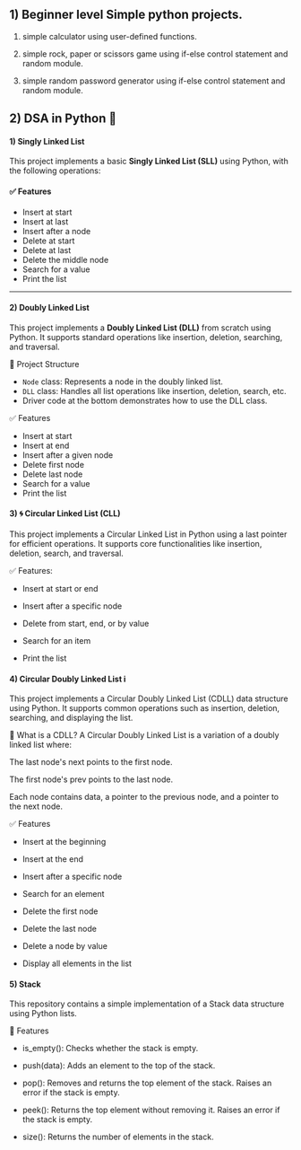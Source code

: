 ## 1) Beginner level Simple python projects.

1) simple calculator using user-defined functions.

2) simple rock, paper or scissors game using if-else control statement and random module.

3) simple random password generator using if-else control statement and random module.

## 2) DSA in Python 🐍
#### 1) Singly Linked List 

  This project implements a basic **Singly Linked List (SLL)** using Python, with the following operations:

  #### ✅ Features

  - Insert at start
  - Insert at last
  - Insert after a node
  - Delete at start
  - Delete at last
  - Delete the middle node
  - Search for a value
  - Print the list

-------------------------------------------------------------------------------------------------------------------------------------------------------------------------------------------------------------------
#### 2)  Doubly Linked List 

This project implements a **Doubly Linked List (DLL)** from scratch using Python. It supports standard operations like insertion, deletion, searching, and traversal.

 📁 Project Structure

- `Node` class: Represents a node in the doubly linked list.
- `DLL` class: Handles all list operations like insertion, deletion, search, etc.
- Driver code at the bottom demonstrates how to use the DLL class.

 ✅ Features

- Insert at start
- Insert at end
- Insert after a given node
- Delete first node
- Delete last node
- Search for a value
- Print the list

#### 3) 🌀 Circular Linked List (CLL)

This project implements a Circular Linked List in Python using a last pointer for efficient operations. It supports core functionalities like insertion, deletion, search, and traversal.

✅ Features:

 - Insert at start or end

 - Insert after a specific node

 - Delete from start, end, or by value

 - Search for an item

 - Print the list


#### 4) Circular Doubly Linked List i
This project implements a Circular Doubly Linked List (CDLL) data structure using Python. It supports common operations such as insertion, deletion, searching, and displaying the list.

🔁 What is a CDLL?
A Circular Doubly Linked List is a variation of a doubly linked list where:

The last node's next points to the first node.

The first node's prev points to the last node.

Each node contains data, a pointer to the previous node, and a pointer to the next node.

✅ Features
- Insert at the beginning

- Insert at the end

- Insert after a specific node

- Search for an element

- Delete the first node

- Delete the last node

- Delete a node by value

- Display all elements in the list

####  5)  Stack 
This repository contains a simple implementation of a Stack data structure using Python lists.
 
🚀 Features
 - is_empty(): Checks whether the stack is empty.

 - push(data): Adds an element to the top of the stack.

 - pop(): Removes and returns the top element of the stack. Raises an error if the stack is empty.

 - peek(): Returns the top element without removing it. Raises an error if the stack is empty.

 - size(): Returns the number of elements in the stack.


 




